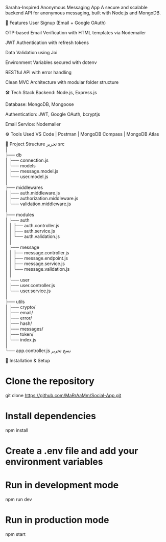 
Saraha-Inspired Anonymous Messaging App
A secure and scalable backend API for anonymous messaging, built with Node.js and MongoDB.

🚀 Features
User Signup (Email + Google OAuth)

OTP-based Email Verification with HTML templates via Nodemailer

JWT Authentication with refresh tokens

Data Validation using Joi

Environment Variables secured with dotenv

RESTful API with error handling

Clean MVC Architecture with modular folder structure

🛠 Tech Stack
Backend: Node.js, Express.js

Database: MongoDB, Mongoose

Authentication: JWT, Google OAuth, bcryptjs

Email Service: Nodemailer

⚙️ Tools Used
VS Code | Postman | MongoDB Compass | MongoDB Atlas


📂 Project Structure
تحرير
src  
│  
├── db  
│   ├── connection.js  
│   └── models  
│       ├── message.model.js  
│       └── user.model.js  
│  
├── middlewares  
│   ├── auth.middleware.js  
│   ├── authorization.middleware.js  
│   └── validation.middleware.js  
│  
├── modules  
│   ├── auth  
│   │   ├── auth.controller.js  
│   │   ├── auth.service.js  
│   │   └── auth.validation.js  
│   │  
│   ├── message  
│   │   ├── message.controller.js  
│   │   ├── message.endpoint.js  
│   │   ├── message.service.js  
│   │   └── message.validation.js  
│   │  
│   └── user  
│       ├── user.controller.js  
│       └── user.service.js  
│  
├── utils  
│   ├── crypto/  
│   ├── email/  
│   ├── error/  
│   ├── hash/  
│   ├── messages/  
│   ├── token/  
│   └── index.js  
│  
└── app.controller.js
نسخ
تحرير

📌 Installation & Setup
# Clone the repository
git clone https://github.com/MaRrAaMm/Social-App.git

# Install dependencies
npm install

# Create a .env file and add your environment variables

# Run in development mode
npm run dev

# Run in production mode
npm start
